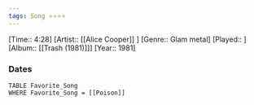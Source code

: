 ```yaml
---
tags: Song ⭐⭐⭐⭐ 
---
```

[Time:: 4:28]
[Artist:: [[Alice Cooper]] ]
[Genre:: Glam metal]
[Played:: ]
[Album:: [[Trash (1981)]]]
[Year:: 1981]
### Dates
````dataview
TABLE Favorite_Song
WHERE Favorite_Song = [[Poison]]
````